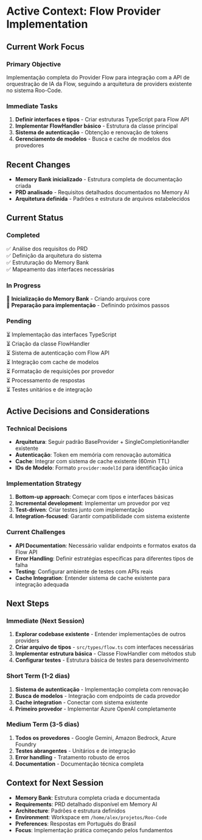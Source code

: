# Active Context: Flow Provider Implementation

## Current Work Focus

### Primary Objective
Implementação completa do Provider Flow para integração com a API de orquestração de IA da Flow, seguindo a arquitetura de providers existente no sistema Roo-Code.

### Immediate Tasks
1. **Definir interfaces e tipos** - Criar estruturas TypeScript para Flow API
2. **Implementar FlowHandler básico** - Estrutura da classe principal
3. **Sistema de autenticação** - Obtenção e renovação de tokens
4. **Gerenciamento de modelos** - Busca e cache de modelos dos provedores

## Recent Changes
- **Memory Bank inicializado** - Estrutura completa de documentação criada
- **PRD analisado** - Requisitos detalhados documentados no Memory AI
- **Arquitetura definida** - Padrões e estrutura de arquivos estabelecidos

## Current Status

### Completed
✅ Análise dos requisitos do PRD  
✅ Definição da arquitetura do sistema  
✅ Estruturação do Memory Bank  
✅ Mapeamento das interfaces necessárias  

### In Progress
🔄 **Inicialização do Memory Bank** - Criando arquivos core  
🔄 **Preparação para implementação** - Definindo próximos passos  

### Pending
⏳ Implementação das interfaces TypeScript  
⏳ Criação da classe FlowHandler  
⏳ Sistema de autenticação com Flow API  
⏳ Integração com cache de modelos  
⏳ Formatação de requisições por provedor  
⏳ Processamento de respostas  
⏳ Testes unitários e de integração  

## Active Decisions and Considerations

### Technical Decisions
- **Arquitetura**: Seguir padrão BaseProvider + SingleCompletionHandler existente
- **Autenticação**: Token em memória com renovação automática
- **Cache**: Integrar com sistema de cache existente (60min TTL)
- **IDs de Modelo**: Formato `provider:modelId` para identificação única

### Implementation Strategy
1. **Bottom-up approach**: Começar com tipos e interfaces básicas
2. **Incremental development**: Implementar um provedor por vez
3. **Test-driven**: Criar testes junto com implementação
4. **Integration-focused**: Garantir compatibilidade com sistema existente

### Current Challenges
- **API Documentation**: Necessário validar endpoints e formatos exatos da Flow API
- **Error Handling**: Definir estratégias específicas para diferentes tipos de falha
- **Testing**: Configurar ambiente de testes com APIs reais
- **Cache Integration**: Entender sistema de cache existente para integração adequada

## Next Steps

### Immediate (Next Session)
1. **Explorar codebase existente** - Entender implementações de outros providers
2. **Criar arquivo de tipos** - `src/types/flow.ts` com interfaces necessárias
3. **Implementar estrutura básica** - Classe FlowHandler com métodos stub
4. **Configurar testes** - Estrutura básica de testes para desenvolvimento

### Short Term (1-2 dias)
1. **Sistema de autenticação** - Implementação completa com renovação
2. **Busca de modelos** - Integração com endpoints de cada provedor
3. **Cache integration** - Conectar com sistema existente
4. **Primeiro provedor** - Implementar Azure OpenAI completamente

### Medium Term (3-5 dias)
1. **Todos os provedores** - Google Gemini, Amazon Bedrock, Azure Foundry
2. **Testes abrangentes** - Unitários e de integração
3. **Error handling** - Tratamento robusto de erros
4. **Documentation** - Documentação técnica completa

## Context for Next Session
- **Memory Bank**: Estrutura completa criada e documentada
- **Requirements**: PRD detalhado disponível em Memory AI
- **Architecture**: Padrões e estrutura definidos
- **Environment**: Workspace em `/home/alex/projetos/Roo-Code`
- **Preferences**: Respostas em Português do Brasil
- **Focus**: Implementação prática começando pelos fundamentos
